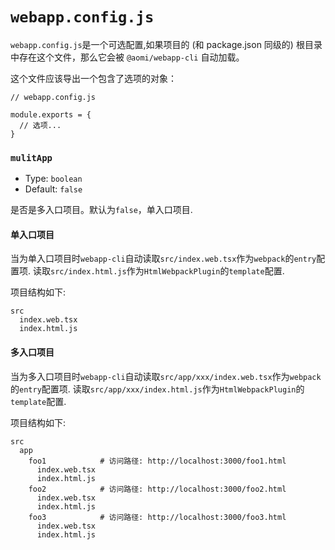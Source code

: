# `webapp.config.js`

`webapp.config.js`是一个可选配置,如果项目的 (和 package.json 同级的) 根目录中存在这个文件，那么它会被 `@aomi/webapp-cli` 自动加载。

这个文件应该导出一个包含了选项的对象：

```
// webapp.config.js

module.exports = {
  // 选项...
}
```

### `mulitApp`

* Type: `boolean`
* Default: `false`

是否是多入口项目。默认为`false`，单入口项目.

#### 单入口项目

当为单入口项目时`webapp-cli`自动读取`src/index.web.tsx`作为`webpack`的`entry`配置项.
读取`src/index.html.js`作为`HtmlWebpackPlugin`的`template`配置.

项目结构如下:
```
src
  index.web.tsx
  index.html.js
```

#### 多入口项目

当为多入口项目时`webapp-cli`自动读取`src/app/xxx/index.web.tsx`作为`webpack`的`entry`配置项.
读取`src/app/xxx/index.html.js`作为`HtmlWebpackPlugin`的`template`配置.

项目结构如下:
```
src
  app
    foo1            # 访问路径: http://localhost:3000/foo1.html
      index.web.tsx
      index.html.js
    foo2            # 访问路径: http://localhost:3000/foo2.html
      index.web.tsx
      index.html.js
    foo3            # 访问路径: http://localhost:3000/foo3.html
      index.web.tsx
      index.html.js

```
